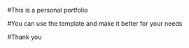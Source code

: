 #This is a personal portfolio

#You can use the template and make it better for your needs

#Thank you